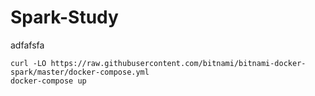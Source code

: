 # Spark-Study
adfafsfa

```
curl -LO https://raw.githubusercontent.com/bitnami/bitnami-docker-spark/master/docker-compose.yml
docker-compose up
```
